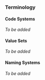 ### Terminology

#### Code Systems

*To be added*

#### Value Sets

*To be added*

#### Naming Systems

*To be added*